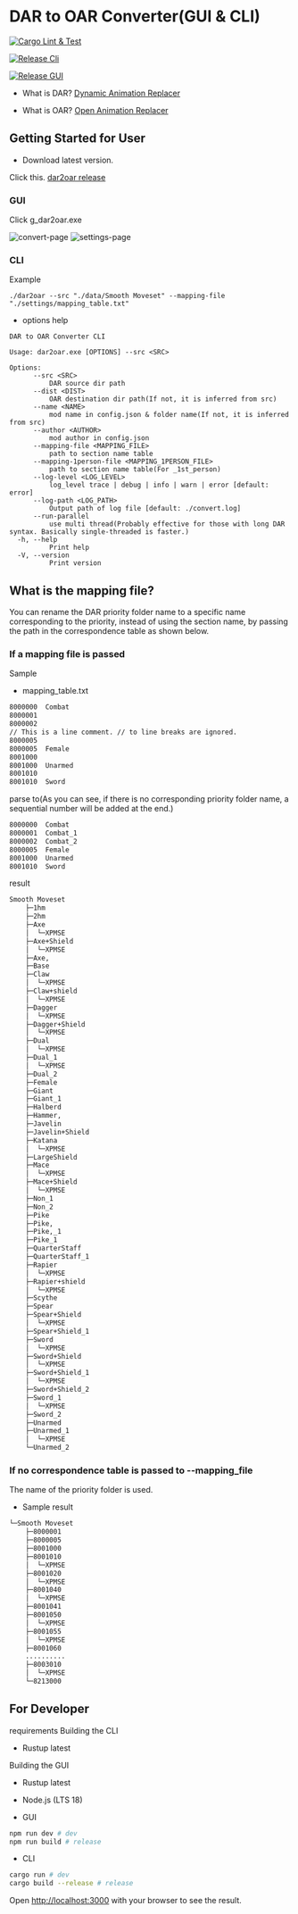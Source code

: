 # DAR to OAR Converter(GUI & CLI)

[![Cargo Lint & Test](https://github.com/SARDONYX-sard/dar-to-oar/actions/workflows/build-and-test.yaml/badge.svg)](https://github.com/SARDONYX-sard/dar-to-oar/actions/workflows/build-and-test.yaml)

[![Release Cli](https://github.com/SARDONYX-sard/dar-to-oar/actions/workflows/release-cli.yaml/badge.svg)](https://github.com/SARDONYX-sard/dar-to-oar/actions/workflows/release-cli.yaml)

[![Release GUI](https://github.com/SARDONYX-sard/dar-to-oar/actions/workflows/release-gui.yaml/badge.svg)](https://github.com/SARDONYX-sard/dar-to-oar/actions/workflows/release-gui.yaml)

- What is DAR?
  [Dynamic Animation Replacer](https://www.nexusmods.com/skyrimspecialedition/mods/33746)

- What is OAR?
  [Open Animation Replacer](https://www.nexusmods.com/skyrimspecialedition/mods/92109)

## Getting Started for User

- Download latest version.

Click this.
[dar2oar release](https://github.com/SARDONYX-sard/dar-to-oar/releases)

### GUI

Click g_dar2oar.exe

![convert-page](https://github.com/SARDONYX-sard/dar-to-oar/assets/68905624/45cf20e7-c8c5-4b24-aeb0-e9aa67fe0a08)
![settings-page](https://github.com/SARDONYX-sard/dar-to-oar/assets/68905624/31d430ed-399c-40b5-912a-a6d046dba869)

### CLI

Example

```shell
./dar2oar --src "./data/Smooth Moveset" --mapping-file "./settings/mapping_table.txt"
```

- options help

```shell
DAR to OAR Converter CLI

Usage: dar2oar.exe [OPTIONS] --src <SRC>

Options:
      --src <SRC>
          DAR source dir path
      --dist <DIST>
          OAR destination dir path(If not, it is inferred from src)
      --name <NAME>
          mod name in config.json & folder name(If not, it is inferred from src)
      --author <AUTHOR>
          mod author in config.json
      --mapping-file <MAPPING_FILE>
          path to section name table
      --mapping-1person-file <MAPPING_1PERSON_FILE>
          path to section name table(For _1st_person)
      --log-level <LOG_LEVEL>
          log_level trace | debug | info | warn | error [default: error]
      --log-path <LOG_PATH>
          Output path of log file [default: ./convert.log]
      --run-parallel
          use multi thread(Probably effective for those with long DAR syntax. Basically single-threaded is faster.)
  -h, --help
          Print help
  -V, --version
          Print version
```

## What is the mapping file?

You can rename the DAR priority folder name to a specific name corresponding to
the priority, instead of using the section name, by passing the path in the
correspondence table as shown below.

### If a mapping file is passed

Sample

- mapping_table.txt

```txt
8000000  Combat
8000001
8000002
// This is a line comment. // to line breaks are ignored.
8000005
8000005  Female
8001000
8001000  Unarmed
8001010
8001010  Sword
```

parse to(As you can see, if there is no corresponding priority folder name, a
sequential number will be added at the end.)

```txt
8000000  Combat
8000001  Combat_1
8000002  Combat_2
8000005  Female
8001000  Unarmed
8001010  Sword
```

result

```txt
Smooth Moveset
    ├─1hm
    ├─2hm
    ├─Axe
    │  └─XPMSE
    ├─Axe+Shield
    │  └─XPMSE
    ├─Axe,
    ├─Base
    ├─Claw
    │  └─XPMSE
    ├─Claw+shield
    │  └─XPMSE
    ├─Dagger
    │  └─XPMSE
    ├─Dagger+Shield
    │  └─XPMSE
    ├─Dual
    │  └─XPMSE
    ├─Dual_1
    │  └─XPMSE
    ├─Dual_2
    ├─Female
    ├─Giant
    ├─Giant_1
    ├─Halberd
    ├─Hammer,
    ├─Javelin
    ├─Javelin+Shield
    ├─Katana
    │  └─XPMSE
    ├─LargeShield
    ├─Mace
    │  └─XPMSE
    ├─Mace+Shield
    │  └─XPMSE
    ├─Non_1
    ├─Non_2
    ├─Pike
    ├─Pike,
    ├─Pike,_1
    ├─Pike_1
    ├─QuarterStaff
    ├─QuarterStaff_1
    ├─Rapier
    │  └─XPMSE
    ├─Rapier+shield
    │  └─XPMSE
    ├─Scythe
    ├─Spear
    ├─Spear+Shield
    │  └─XPMSE
    ├─Spear+Shield_1
    ├─Sword
    │  └─XPMSE
    ├─Sword+Shield
    │  └─XPMSE
    ├─Sword+Shield_1
    │  └─XPMSE
    ├─Sword+Shield_2
    ├─Sword_1
    │  └─XPMSE
    ├─Sword_2
    ├─Unarmed
    ├─Unarmed_1
    │  └─XPMSE
    └─Unarmed_2
```

### If no correspondence table is passed to --mapping_file

The name of the priority folder is used.

- Sample result

```txt
└─Smooth Moveset
    ├─8000001
    ├─8000005
    ├─8001000
    ├─8001010
    │  └─XPMSE
    ├─8001020
    │  └─XPMSE
    ├─8001040
    │  └─XPMSE
    ├─8001041
    ├─8001050
    │  └─XPMSE
    ├─8001055
    │  └─XPMSE
    ├─8001060
    ..........
    ├─8003010
    │  └─XPMSE
    └─8213000
```

## For Developer

requirements Building the CLI

- Rustup latest

Building the GUI

- Rustup latest
- Node.js (LTS 18)

- GUI

```bash
npm run dev # dev
npm run build # release
```

- CLI

```bash
cargo run # dev
cargo build --release # release
```

Open [http://localhost:3000](http://localhost:3000) with your browser to see the
result.
